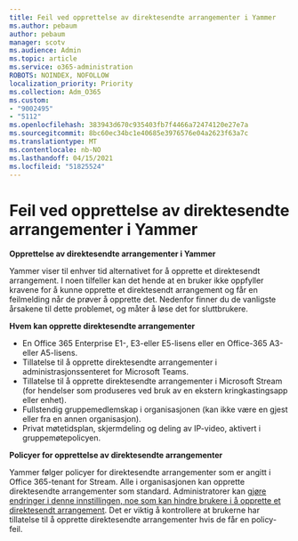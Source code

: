 ```yaml
---
title: Feil ved opprettelse av direktesendte arrangementer i Yammer
ms.author: pebaum
author: pebaum
manager: scotv
ms.audience: Admin
ms.topic: article
ms.service: o365-administration
ROBOTS: NOINDEX, NOFOLLOW
localization_priority: Priority
ms.collection: Adm_O365
ms.custom:
- "9002495"
- "5112"
ms.openlocfilehash: 383943d670c935403fb7f4466a72474120e27e7a
ms.sourcegitcommit: 8bc60ec34bc1e40685e3976576e04a2623f63a7c
ms.translationtype: MT
ms.contentlocale: nb-NO
ms.lasthandoff: 04/15/2021
ms.locfileid: "51825524"
---
```

# <a name="live-events-in-yammer-creation-errors"></a>Feil ved opprettelse av direktesendte arrangementer i Yammer

**Opprettelse av direktesendte arrangementer i Yammer**

Yammer viser til enhver tid alternativet for å opprette et direktesendt arrangement. I noen tilfeller kan det hende at en bruker ikke oppfyller kravene for å kunne opprette et direktesendt arrangement og får en feilmelding når de prøver å opprette det. Nedenfor finner du de vanligste årsakene til dette problemet, og måter å løse det for sluttbrukere.

**Hvem kan opprette direktesendte arrangementer**
- En Office 365 Enterprise E1-, E3-eller E5-lisens eller en Office-365 A3-eller A5-lisens.
- Tillatelse til å opprette direktesendte arrangementer i administrasjonssenteret for Microsoft Teams.
- Tillatelse til å opprette direktesendte arrangementer i Microsoft Stream (for hendelser som produseres ved bruk av en ekstern kringkastingsapp eller enhet).
- Fullstendig gruppemedlemskap i organisasjonen (kan ikke være en gjest eller fra en annen organisasjon).
- Privat møtetidsplan, skjermdeling og deling av IP-video, aktivert i gruppemøtepolicyen.

**Policyer for opprettelse av direktesendte arrangementer**

Yammer følger policyer for direktesendte arrangementer som er angitt i Office 365-tenant for Stream. Alle i organisasjonen kan opprette direktesendte arrangementer som standard. Administratorer kan [gjøre endringer i denne innstillingen, noe som kan hindre brukere i å opprette et direktesendt arrangement](https://docs.microsoft.com/stream/live-event-administration#enabling-and-restricting-users-to-creating). Det er viktig å kontrollere at brukerne har tillatelse til å opprette direktesendte arrangementer hvis de får en policy-feil.
